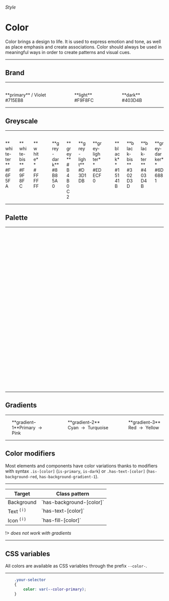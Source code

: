 <h6 class="subtitle is-5 has-text-grey has-text-weight-semibold">Style</h6><h1 class="title is-1 has-text-weight-bold">Color</h1>
<p class="subtitle is-5"><span class="has-text-weight-semibold">Color</span> brings a design to life. It is used to express emotion and tone, as well as place emphasis and create associations. Color should always be used in meaningful ways in order to create patterns and visual cues.</p>

<hr class="is-visible is-large">

<h2 class="title is-4">Brand</h2>

<hr class="is-small">

<div class="columns is-multiline">
    <div class="column is-3"><div class="notification has-background-primary"><br></div><span>**primary** / Violet</span><br><span class="has-text-grey-dark is-monospace">#715EB8</span></div>
    <div class="column is-3"><div class="notification has-background-light"><br></div><span>**light**</span><br><span class="has-text-grey-dark is-monospace">#F9F8FC</span></div>
    <div class="column is-3"><div class="notification has-background-dark"><br></div><span>**dark**</span><br><span class="has-text-grey-dark is-monospace">#403D4B</span></div>
</div>

<hr class="is-visible is-large">

<h2 class="title is-4">Greyscale</h2>

<hr class="is-small">

<div class="columns is-multiline">
    <div class="column is-3"><div class="notification has-background-white-ter"><br></div><span>**white-ter**</span><br><span class="has-text-grey-dark is-monospace">#F6F5FA</span></div>
    <div class="column is-3"><div class="notification has-background-white-bis"><br></div><span>**white-bis**</span><br><span class="has-text-grey-dark is-monospace">#F9F8FC</span></div>
    <div class="column is-3"><div class="notification has-background-white"><br></div><span>**white**</span><br><span class="has-text-grey-dark is-monospace">#FFFFFF</span></div>
    <div class="column is-12"></div>
    <div class="column is-3"><div class="notification has-background-grey-dark"><br></div><span>**grey-dark**</span><br><span class="has-text-grey-dark is-monospace">#8B85A0</span></div>
    <div class="column is-3"><div class="notification has-background-grey"><br></div><span>**grey**</span><br><span class="has-text-grey-dark is-monospace">#B4B0C2</span></div>
    <div class="column is-3"><div class="notification has-background-grey-light"><br></div><span>**grey-light**</span><br><span class="has-text-grey-dark is-monospace">#D3D1DB</span></div>
    <div class="column is-3"><div class="notification has-background-grey-lighter"><br></div><span>**grey-lighter**</span><br><span class="has-text-grey-dark is-monospace">#EDECF0</span></div> 
    <div class="column is-12"></div>
    <div class="column is-3"><div class="notification has-background-black"><br></div><span>**black**</span><br><span class="has-text-grey-dark is-monospace">#15141B</span></div>
    <div class="column is-3"><div class="notification has-background-black-bis"><br></div><span>**black-bis**</span><br><span class="has-text-grey-dark is-monospace">#302D3D</span></div>
    <div class="column is-3"><div class="notification has-background-black-ter"><br></div><span>**black-ter**</span><br><span class="has-text-grey-dark is-monospace">#403D4B</span></div>
    <div class="column is-3"><div class="notification has-background-grey-darker"><br></div><span>**grey-darker**</span><br><span class="has-text-grey-dark is-monospace">#6D6881</span></div>
</div>

<hr class="is-large is-visible">

<h2 class="title is-4">Palette</h2>

<hr class="is-small">

<div class="columns is-multiline">
    <div class="column is-3"><div class="notification has-background-cyan-dark"><br></div><span>**cyan-dark**</span><br><span class="has-text-grey-dark is-monospace">#5A90A8</span></div>
    <div class="column is-3"><div class="notification has-background-cyan"><br></div><span>**cyan** / Viking</span><br><span class="has-text-grey-dark is-monospace">#78C0E0</span></div>
    <div class="column is-3"><div class="notification has-background-cyan-light"><br></div><span>**cyan-light**</span><br><span class="has-text-grey-dark is-monospace">#A1D3E9</span></div>
    <div class="column is-3"><div class="notification has-background-cyan-lighter"><br></div><span>**cyan-lighter**</span><br><span class="has-text-grey-dark is-monospace">#C9E6F3</span></div>
    <div class="column is-12"></div>
    <div class="column is-3"><div class="notification has-background-blue-dark"><br></div><span>**blue-dark**</span><br><span class="has-text-grey-dark is-monospace">#445C97</span></div>
    <div class="column is-3"><div class="notification has-background-blue"><br></div><span>**blue** / Indigo</span><br><span class="has-text-grey-dark is-monospace">#5A7BC9</span></div>
    <div class="column is-3"><div class="notification has-background-blue-light"><br></div><span>**blue-light**</span><br><span class="has-text-grey-dark is-monospace">#8CA3D9</span></div>
    <div class="column is-3"><div class="notification has-background-blue-lighter"><br></div><span>**blue-lighter**</span><br><span class="has-text-grey-dark is-monospace">#BDCAE9</span></div>
    <div class="column is-12"></div>
    <div class="column is-3"><div class="notification has-background-purple-dark"><br></div><span>**purple-dark**</span><br><span class="has-text-grey-dark is-monospace">#564499</span></div>
    <div class="column is-3"><div class="notification has-background-purple"><br></div><span>**purple** / Marguerite</span><br><span class="has-text-grey-dark is-monospace">#735BCC</span></div>
    <div class="column is-3"><div class="notification has-background-purple-light"><br></div><span>**purple-light**</span><br><span class="has-text-grey-dark is-monospace">#9D8CDB</span></div>
    <div class="column is-3"><div class="notification has-background-purple-lighter"><br></div><span>**purple-lighter**</span><br><span class="has-text-grey-dark is-monospace">#C7BDEB</span></div>
    <div class="column is-12"></div>
    <div class="column is-3"><div class="notification has-background-pink-dark"><br></div><span>**pink-dark**</span><br><span class="has-text-grey-dark is-monospace">#9D468B</span></div>
    <div class="column is-3"><div class="notification has-background-pink"><br></div><span>**pink** / Fuchsia</span><br><span class="has-text-grey-dark is-monospace">#CC5BB5</span></div>
    <div class="column is-3"><div class="notification has-background-pink-light"><br></div><span>**pink-light**</span><br><span class="has-text-grey-dark is-monospace">#DB8CCB</span></div>
    <div class="column is-3"><div class="notification has-background-pink-lighter"><br></div><span>**pink-lighter**</span><br><span class="has-text-grey-dark is-monospace">#EBBDE1</span></div>
    <div class="column is-12"></div>
    <div class="column is-3"><div class="notification has-background-red-dark"><br></div><span>**red-dark**</span><br><span class="has-text-grey-dark is-monospace">#BF4E56</span></div>
    <div class="column is-3"><div class="notification has-background-red"><br></div><span>**red** / Froly</span><br><span class="has-text-grey-dark is-monospace">#EF626C</span></div>
    <div class="column is-3"><div class="notification has-background-red-light"><br></div><span>**red-light**</span><br><span class="has-text-grey-dark is-monospace">#F49198</span></div>
    <div class="column is-3"><div class="notification has-background-red-lighter"><br></div><span>**red-lighter**</span><br><span class="has-text-grey-dark is-monospace">#F9C0C4</span></div>
    <div class="column is-12"></div>
    <div class="column is-3"><div class="notification has-background-orange-dark"><br></div><span>**orange-dark**</span><br><span class="has-text-grey-dark is-monospace">#D97F04</span></div>
    <div class="column is-3"><div class="notification has-background-orange"><br></div><span>**orange** / Carrot</span><br><span class="has-text-grey-dark is-monospace">#FF9505</span></div>
    <div class="column is-3"><div class="notification has-background-orange-light"><br></div><span>**orange-light**</span><br><span class="has-text-grey-dark is-monospace">#FFB550</span></div>
    <div class="column is-3"><div class="notification has-background-orange-lighter"><br></div><span>**orange-lighter**</span><br><span class="has-text-grey-dark is-monospace">#FFD59B</span></div>
    <div class="column is-12"></div>
    <div class="column is-3"><div class="notification has-background-yellow-dark"><br></div><span>**yellow-dark**</span><br><span class="has-text-grey-dark is-monospace">#DEA244</span></div>
    <div class="column is-3"><div class="notification has-background-yellow"><br></div><span>**yellow** / Casablanca</span><br><span class="has-text-grey-dark is-monospace">#FFC15E</span></div>
    <div class="column is-3"><div class="notification has-background-yellow-light"><br></div><span>**yellow-light**</span><br><span class="has-text-grey-dark is-monospace">#FFD48E</span></div>
    <div class="column is-3"><div class="notification has-background-yellow-lighter"><br></div><span>**yellow-lighter**</span><br><span class="has-text-grey-dark is-monospace">#FFE6BF</span></div>
    <div class="column is-12"></div>
    <div class="column is-3"><div class="notification has-background-turquoise-dark"><br></div><span>**turquoise-dark**</span><br><span class="has-text-grey-dark is-monospace">#46A391</span></div>
    <div class="column is-3"><div class="notification has-background-turquoise"><br></div><span>**turquoise** / Bermuda</span><br><span class="has-text-grey-dark is-monospace">#5DD9C1</span></div>
    <div class="column is-3"><div class="notification has-background-turquoise-light"><br></div><span>**turquoise-light**</span><br><span class="has-text-grey-dark is-monospace">#8EE4D4</span></div>
    <div class="column is-3"><div class="notification has-background-turquoise-lighter"><br></div><span>**turquoise-lighter**</span><br><span class="has-text-grey-dark is-monospace">#BEF0E6</span></div>
    <div class="column is-12"></div>
    <div class="column is-3"><div class="notification has-background-green-dark"><br></div><span>**green-dark**</span><br><span class="has-text-grey-dark is-monospace">#449956</span></div>
    <div class="column is-3"><div class="notification has-background-green"><br></div><span>**green** / Emerald</span><br><span class="has-text-grey-dark is-monospace">#5BCC72</span></div>
    <div class="column is-3"><div class="notification has-background-green-light"><br></div><span>**green-light**</span><br><span class="has-text-grey-dark is-monospace">#8CDB9C</span></div>
    <div class="column is-3"><div class="notification has-background-green-lighter"><br></div><span>**green-lighter**</span><br><span class="has-text-grey-dark is-monospace">#BDEBC7</span></div>
</div>

<hr class="is-large is-visible">

<h2 class="title is-4">Gradients</h2>

<hr class="is-invisible is-small">

<div class="columns is-multiline">
    <div class="column is-12"><div class="notification has-background-gradient-1"><br></div></div>
    <div class="column is-12">**gradient–1**<span class="is-pulled-right has-text-grey-dark is-size-7"><span class="is-monospace">Primary</span> &nbsp;→&nbsp; <span class="is-monospace">Pink</span></span></div>
    <div class="column is-12"></div>
    <div class="column is-12"><div class="notification has-background-gradient-2"><br></div></div>
    <div class="column is-12">**gradient–2** <span class="is-pulled-right has-text-grey-dark is-size-7"><span class="is-monospace">Cyan</span> &nbsp;→&nbsp; <span class="is-monospace">Turquoise</span></span></div>
    <div class="column is-12"></div>
    <div class="column is-12"><div class="notification has-background-gradient-3"><br></div></div>
    <div class="column is-12">**gradient–3** <span class="is-pulled-right has-text-grey-dark is-size-7"><span class="is-monospace">Red</span> &nbsp;→&nbsp; <span class="is-monospace">Yellow</span></span></div>
</div>

<hr class="is-large is-visible">

<h2 class="title is-4">Color modifiers</h2>

Most elements and components have color variations thanks to modifiers with syntax `.is-[color]` (`is-primary`, `is-dark`) or `.has-text-[color]` (`has-background-red`, `has-background-gradient-1`).

<hr class="is-small">

<table class="table is-bordered">
<thead>
    <tr><th>Target</th>
    <th>Class pattern</th></tr>
</thead>
<tbody>
    <tr><td>Background</td><td>`has-background-[color]`</td></tr>
    <tr><td>Text <sup class="has-text-red">( i )</sup></td><td>`has-text-[color]`</td></tr>
    <tr><td>Icon <sup class="has-text-red">( i )</sup></td><td>`has-fill-[color]`</td></tr>
</tbody>
</table>

!> *does not work with gradients*

<hr class="is-large is-visible">

<h2 class="title is-4">CSS variables</h2>

All colors are available as CSS variables through the prefix `--color-`.

<hr class="is-small">

```css
    .your-selector
    {
        color: var(--color-primary);
    }
```
